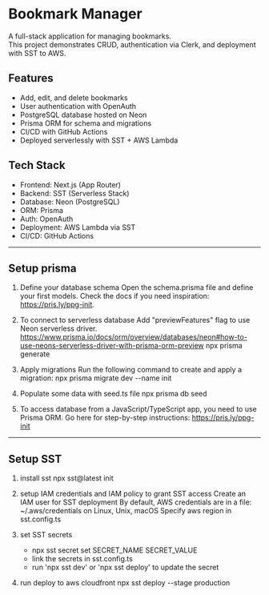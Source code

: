 # Bookmark Manager

A full-stack application for managing bookmarks.  
This project demonstrates CRUD, authentication via Clerk, and deployment with SST to AWS.

## Features

- Add, edit, and delete bookmarks
- User authentication with OpenAuth
- PostgreSQL database hosted on Neon
- Prisma ORM for schema and migrations
- CI/CD with GitHub Actions
- Deployed serverlessly with SST + AWS Lambda

## Tech Stack

- Frontend: Next.js (App Router)
- Backend: SST (Serverless Stack)
- Database: Neon (PostgreSQL)
- ORM: Prisma
- Auth: OpenAuth
- Deployment: AWS Lambda via SST
- CI/CD: GitHub Actions

---

## Setup prisma

1. Define your database schema
   Open the schema.prisma file and define your first models. Check the docs if you need inspiration: https://pris.ly/ppg-init.

2. To connect to serverless database
   Add "previewFeatures" flag to use Neon serverless driver.
   https://www.prisma.io/docs/orm/overview/databases/neon#how-to-use-neons-serverless-driver-with-prisma-orm-preview
   npx prisma generate

3. Apply migrations
   Run the following command to create and apply a migration:
   npx prisma migrate dev --name init

4. Populate some data with seed.ts file
   npx prisma db seed

5. To access database from a JavaScript/TypeScript app, you need to use Prisma ORM. Go here for step-by-step instructions: https://pris.ly/ppg-init

---

## Setup SST

1. install sst
   npx sst@latest init

2. setup IAM credentials and IAM policy to grant SST access
   Create an IAM user for SST deployment
   By default, AWS credentials are in a file: ~/.aws/credentials on Linux, Unix, macOS
   Specify aws region in sst.config.ts

3. set SST secrets

   - npx sst secret set SECRET_NAME SECRET_VALUE
   - link the secrets in sst.config.ts
   - run 'npx sst dev' or 'npx sst deploy' to update the secret

4. run deploy to aws cloudfront
   npx sst deploy --stage production
